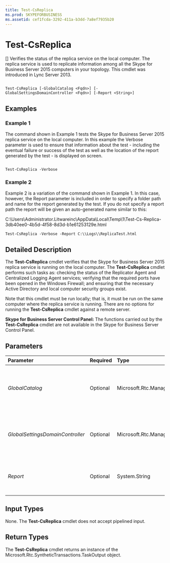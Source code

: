 ```yaml
---
title: Test-CsReplica
ms.prod: SKYPEFORBUSINESS
ms.assetid: cef1fcda-3292-411a-b3dd-7a8ef7935b20
---
```



# Test-CsReplica
[]
Verifies the status of the replica service on the local computer. The replica service is used to replicate information among all the Skype for Business Server 2015 computers in your topology. This cmdlet was introduced in Lync Server 2013.
  
    
    


```

Test-CsReplica [-GlobalCatalog <Fqdn>] [-GlobalSettingsDomainController <Fqdn>] [-Report <String>]

```


## Examples
<a name="Examples"> </a>


### Example 1

The command shown in Example 1 tests the Skype for Business Server 2015 replica service on the local computer. In this example the Verbose parameter is used to ensure that information about the test - including the eventual failure or success of the test as well as the location of the report generated by the test - is displayed on screen.
  
    
    

```

Test-CsReplica -Verbose
```


### Example 2

Example 2 is a variation of the command shown in Example 1. In this case, however, the Report parameter is included in order to specify a folder path and name for the report generated by the test. If you do not specify a report path the report will be given an auto-generated name similar to this: 
  
    
    
C:\\Users\\Administrator.Litwareinc\\AppData\\Local\\Temp\\1\\Test-Cs-Replica-3db40ee0-4b5d-4f58-8d3d-b1e61253129e.html
  
    
    



```
Test-CsReplica -Verbose -Report C:\\Logs\\ReplicaTest.html
```


## Detailed Description
<a name="DetailedDescription"> </a>

The **Test-CsReplica** cmdlet verifies that the Skype for Business Server 2015 replica service is running on the local computer. The **Test-CsReplica** cmdlet performs such tasks as: checking the status of the Replicator Agent and Centralized Logging Agent services; verifying that the required ports have been opened in the Windows Firewall; and ensuring that the necessary Active Directory and local computer security groups exist.
  
    
    
Note that this cmdlet must be run locally; that is, it must be run on the same computer where the replica service is running. There are no options for running the **Test-CsReplica** cmdlet against a remote server.
  
    
    
 **Skype for Business Server Control Panel:** The functions carried out by the **Test-CsReplica** cmdlet are not available in the Skype for Business Server Control Panel.
  
    
    

## Parameters
<a name="DetailedDescription"> </a>



|**Parameter**|**Required**|**Type**|**Description**|
|:-----|:-----|:-----|:-----|
| _GlobalCatalog_ <br/> |Optional  <br/> |Microsoft.Rtc.Management.Deploy.Fqdn  <br/> |Fully qualified domain name of a global catalog server in your domain. This parameter is not required if you are running the **Test-CsReplica** cmdlet on a computer with an account in your domain. <br/> |
| _GlobalSettingsDomainController_ <br/> |Optional  <br/> |Microsoft.Rtc.Management.Deploy.Fqdn  <br/> |Fully qualified domain name of a domain controller in your domain. This parameter is not required if you are running the **Test-CsReplica** cmdlet on a computer with an account in your domain. <br/> |
| _Report_ <br/> |Optional  <br/> |System.String  <br/> |Enables you to specify a file path for the log file created when the cmdlet runs. For example:  <br/>  `-Report "C:\\Logs\\ReplicaTest.html"` <br/> |
   

## Input Types
<a name="InputTypes"> </a>

None. The **Test-CsReplica** cmdlet does not accept pipelined input.
  
    
    

## Return Types
<a name="ReturnTypes"> </a>

The **Test-CsReplica** cmdlet returns an instance of the Microsoft.Rtc.SyntheticTransactions.TaskOutput object.
  
    
    

